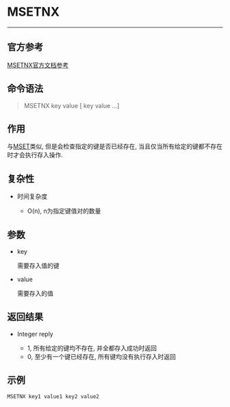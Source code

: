 # MSETNX

---

## 官方参考

[MSETNX官方文档参考](https://redis.io/commands/MSETNX/)

## 命令语法

> MSETNX key value [ key value ...] 

## 作用

与[MSET](/repository/Databases/NoSQL/Redis/docs/String/MSET.md)类似, 但是会检查指定的键是否已经存在, 当且仅当所有给定的键都不存在时才会执行存入操作.

## 复杂性

- 时间复杂度

  - O(n), n为指定键值对的数量

## 参数

- key

  需要存入值的键

- value

  需要存入的值

## 返回结果

- Integer reply

    - 1, 所有给定的键均不存在, 并全都存入成功时返回
    - 0, 至少有一个键已经存在, 所有键均没有执行存入时返回

## 示例

```bash
MSETNX key1 value1 key2 value2
```